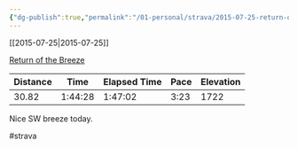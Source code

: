 ```yaml
---
{"dg-publish":true,"permalink":"/01-personal/strava/2015-07-25-return-of-the-breeze/"}
---
```



[[2015-07-25\|2015-07-25]]

[Return of the Breeze](https://www.strava.com/activities/354003286)

| Distance | Time    | Elapsed Time | Pace | Elevation |
| -------- | ------- | ------------ | ---- | --------- |
| 30.82    | 1:44:28 | 1:47:02      | 3:23 | 1722      |


Nice SW breeze today.

#strava
